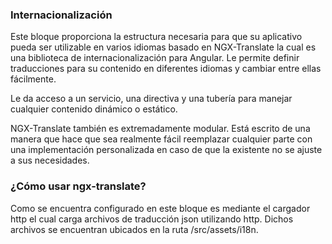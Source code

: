 ### Internacionalización
Este bloque proporciona la estructura necesaria para que su aplicativo pueda ser utilizable en varios idiomas basado en NGX-Translate la cual  es una biblioteca de internacionalización para Angular. Le permite definir traducciones para su contenido en diferentes idiomas y cambiar entre ellas fácilmente.

Le da acceso a un servicio, una directiva y una tubería para manejar cualquier contenido dinámico o estático.

NGX-Translate también es extremadamente modular. Está escrito de una manera que hace que sea realmente fácil reemplazar cualquier parte con una implementación personalizada en caso de que la existente no se ajuste a sus necesidades.

###  ¿Cómo usar ngx-translate?
Como se encuentra configurado en este bloque es mediante el cargador http el cual carga archivos de traducción json utilizando http. Dichos archivos se encuentran ubicados en la ruta /src/assets/i18n.
